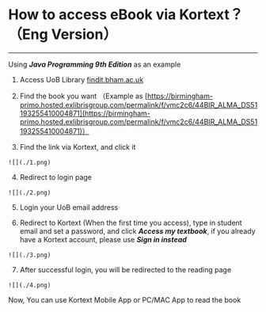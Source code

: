 # How to access eBook via Kortext？（Eng Version）

---

Using **_Java Programming 9th Edition_** as an example

  1. Access UoB Library [findit.bham.ac.uk](http://findit.bham.ac.uk/)


  2. Find the book you want （Example as [https://birmingham-primo.hosted.exlibrisgroup.com/permalink/f/vmc2c6/44BIR_ALMA_DS51193255410004871](https://birmingham-primo.hosted.exlibrisgroup.com/permalink/f/vmc2c6/44BIR_ALMA_DS51193255410004871)）


  3. Find the link via Kortext, and click it

    ![](./1.png)
  
  4. Redirect to login page

    ![](./2.png)
  
  5. Login your UoB email address

  
  6. Redirect to Kortext (When the first time you access), type in student email and set a password, and click **_Access my textbook_**, if you already have a Kortext account, please use **_Sign in instead_** 

    ![](./3.png)
  
  7. After successful login, you will be redirected to the reading page
  
    ![](./4.png)

Now, You can use Kortext Mobile App or PC/MAC App to read the book
